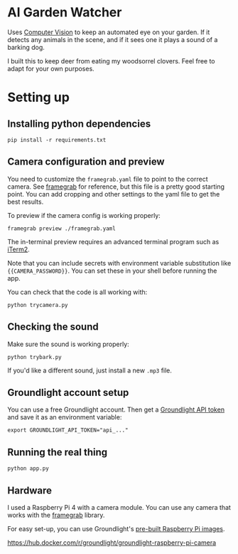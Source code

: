# AI Garden Watcher

Uses [Computer Vision](https://pypi.org/project/groundlight/) to keep an automated
eye on your garden.  If it detects any animals in the scene, and if it sees one it 
plays a sound of a barking dog.

I built this to keep deer from eating my woodsorrel clovers.  Feel free to adapt
for your own purposes.


# Setting up

## Installing python dependencies

```
pip install -r requirements.txt
```

## Camera configuration and preview

You need to customize the `framegrab.yaml` file to point to the correct camera.
See [framegrab](https://github.com/groundlight/framegrab) for reference, but this
file is a pretty good starting point.  You can add cropping and other settings
to the yaml file to get the best results.

To preview if the camera config is working properly:

```
framegrab preview ./framegrab.yaml
```

The in-terminal preview requires an advanced terminal program such as
[iTerm2](https://iterm2.com/).

Note that you can include secrets with environment variable substitution
like `{{CAMERA_PASSWORD}}`.  You can set these in your shell before running
the app.

You can check that the code is all working with:

```
python trycamera.py
```

## Checking the sound

Make sure the sound is working properly:

```
python trybark.py
```

If you'd like a different sound, just install a new `.mp3` file.


## Groundlight account setup

You can use a free Groundlight account.  Then get a 
[Groundlight API token](https://code.groundlight.ai/python-sdk/docs/getting-started/api-tokens) and save it as an environment variable:

```
export GROUNDLIGHT_API_TOKEN="api_..."
```


## Running the real thing

```
python app.py
```


## Hardware

I used a Raspberry Pi 4 with a camera module.  You can use any camera that
works with the [framegrab](https://github.com/groundlight/framegrab) library.

For easy set-up, you can use Groundlight's [pre-built Raspberry Pi images](https://github.com/groundlight/groundlight-pi-gen).

https://hub.docker.com/r/groundlight/groundlight-raspberry-pi-camera

